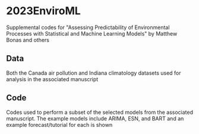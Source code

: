 # 2023EnviroML
Supplemental codes for "Assessing Predictability of Environmental Processes with Statistical and Machine Learning Models" by Matthew Bonas and others

## Data
Both the Canada air pollution and Indiana climatology datasets used for analysis in the associated manuscript 

## Code
Codes used to perform a subset of the selected models from the associated manuscript. The example models include ARIMA, ESN, and BART and an example forecast/tutorial for each is shown
